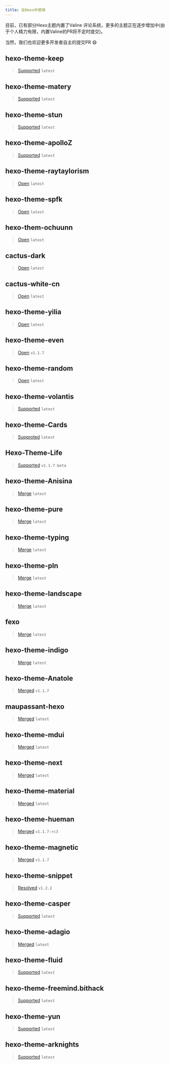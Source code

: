 ```yaml
---
title: 在Hexo中使用
---
```

目前，已有部分Hexo主题内置了Valine 评论系统，更多的主题正在逐步增加中(由于个人精力有限，内置Valine的PR将不定时提交)。

当然，我们也欢迎更多开发者自主的提交PR 😄

## hexo-theme-keep
> [Supported](https://github.com/XPoet/hexo-theme-keep) `latest`

## hexo-theme-matery
> [Supported](https://github.com/blinkfox/hexo-theme-matery) `latest`

## hexo-theme-stun
> [Supported](https://github.com/liuyib/hexo-theme-stun/commit/170fcb38f939851971fc756f03ffd8f01f7a49a3) `latest`

## hexo-theme-apolloZ
> [Supported](https://github.com/ChungZH/hexo-theme-apolloZ) `latest`

## hexo-theme-raytaylorism
> [Open](https://github.com/raytaylorlin/hexo-theme-raytaylorism/pull/115) `latest`

## hexo-theme-spfk
> [Open](https://github.com/luuman/hexo-theme-spfk/pull/77) `latest`

## hexo-them-ochuunn
> [Open](https://github.com/ochukai/hexo-theme-ochuunn) `latest`

## cactus-dark
> [Open](https://github.com/probberechts/cactus-dark/pull/54) `latest`

## cactus-white-cn
> [Open](https://github.com/xuthus5/hexo-theme-cactus) `latest`

## hexo-theme-yilia
> [Open](https://github.com/litten/hexo-theme-yilia/pull/646) `latest`

## hexo-theme-even
> [Open](https://github.com/ahonn/hexo-theme-even/pull/179) `v1.1.7`

## hexo-theme-random
> [Open](https://github.com/stiekel/hexo-theme-random/pull/64) `latest`

## hexo-theme-volantis
> [Supported](https://github.com/xaoxuu/hexo-theme-volantis/) `latest`

## hexo-theme-Cards
> [Supproted](https://github.com/adymilk/hexo-theme-Cards) `latest`

## Hexo-Theme-Life  
> [Supported](https://github.com/WeicMa/Hexo-Theme-Life) `v1.1.7-beta`

## hexo-theme-Anisina
> [Merge](https://github.com/Haojen/hexo-theme-Anisina/pull/94) `latest`

## hexo-theme-pure
> [Merge](https://github.com/cofess/hexo-theme-pure/pull/49) `latest`

## hexo-theme-typing
> [Merge](https://github.com/geekplux/hexo-theme-typing/pull/19) `latest`

## hexo-theme-pln
> [Merge](https://github.com/gaoryrt/hexo-theme-pln/pull/26) `latest`

## hexo-theme-landscape
> [Merge](https://github.com/hexojs/hexo-theme-landscape/pull/98) `latest`

## fexo
> [Merge](https://github.com/forsigner/fexo/pull/102) `latest`

## hexo-theme-indigo
> [Merge](https://github.com/yscoder/hexo-theme-indigo/pull/337) `latest`

## hexo-theme-Anatole
> [Merged](https://github.com/Ben02/hexo-theme-Anatole/pull/25) `v1.1.7`

## maupassant-hexo
> [Merged](https://github.com/tufu9441/maupassant-hexo/pull/331) `latest`

## hexo-theme-mdui
> [Merged](https://github.com/Halyul/hexo-theme-mdui/pull/74) `latest`

## hexo-theme-next
> [Merged](https://github.com/theme-next/hexo-theme-next/pull/345) `latest`

## hexo-theme-material
> [Merged](https://github.com/viosey/hexo-theme-material/pull/558) `latest`

## hexo-theme-hueman
> [Merged](https://github.com/ppoffice/hexo-theme-hueman/pull/186) `v1.1.7-rc3`

## hexo-theme-magnetic
> [Merged](https://github.com/klugjo/hexo-theme-magnetic/pull/14) `v1.1.7`

## hexo-theme-snippet
> [Resolved](https://github.com/shenliyang/hexo-theme-snippet) `v1.2.2`

## hexo-theme-casper
> [Supported](https://github.com/xzhih/hexo-theme-casper) `latest`

## hexo-theme-adagio
> [Merged](https://github.com/Hanlin-Dong/hexo-theme-adagio) `latest`

## hexo-theme-fluid
> [Supported](https://github.com/fluid-dev/hexo-theme-fluid) `latest`

## hexo-theme-freemind.bithack
> [Supported](https://github.com/Ares-X/hexo-theme-freemind.bithack) `latest`

## hexo-theme-yun
> [Supported](https://github.com/YunYouJun/hexo-theme-yun) `latest`

## hexo-theme-arknights
> [Supported](https://github.com/Yue-plus/hexo-theme-arknights) `latest`
